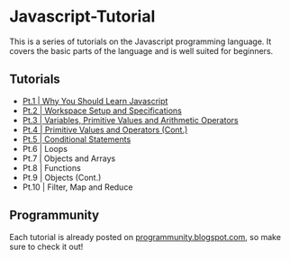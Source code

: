 # Javascript-Tutorial

This is a series of tutorials on the Javascript programming language. It covers the basic parts of the language and is well suited for beginners.

## Tutorials

* [Pt.1 | Why You Should Learn Javascript](https://github.com/gkamtzir/Javascript-Tutorial/blob/master/Pt1-WhyYouShouldLearnJavascript/whyYouShouldLearnJavascript.md)
* [Pt.2 | Workspace Setup and Specifications](https://github.com/gkamtzir/Javascript-Tutorial/blob/master/Pt2-WorkspaceSetupAndSpecifications/WorkspaceSetupAndSpecifications.md)
* [Pt.3 | Variables, Primitive Values and Arithmetic Operators](https://github.com/gkamtzir/Javascript-Tutorial/blob/master/Pt3-VariablesPrimitiveValuesAndArithmeticOperators/VariablesPrimitiveValuesAndArithmeticOperators.md)
* [Pt.4 | Primitive Values and Operators (Cont.)](https://github.com/gkamtzir/Javascript-Tutorial/blob/master/Pt4-PrimitiveValuesAndOperators(Cont.)/PrimitiveValuesAndOperatorsCont.md)
* [Pt.5 | Conditional Statements](https://github.com/gkamtzir/Javascript-Tutorial/blob/master/Pt5-ConditionalStatements/ConditionalStatements.md)
* Pt.6 | Loops
* Pt.7 | Objects and Arrays
* Pt.8 | Functions
* Pt.9 | Objects (Cont.)
* Pt.10 | Filter, Map and Reduce

## Programmunity

Each tutorial is already posted on [programmunity.blogspot.com](https://programmunity.blospot.com), so make sure to check it out!
